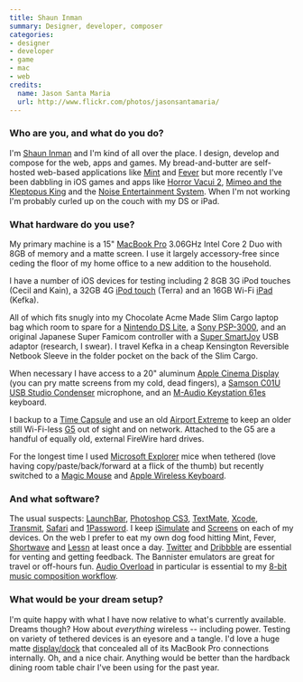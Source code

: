 ```yaml
---
title: Shaun Inman
summary: Designer, developer, composer
categories:
- designer
- developer
- game
- mac
- web
credits:
  name: Jason Santa Maria
  url: http://www.flickr.com/photos/jasonsantamaria/
---
```


### Who are you, and what do you do?

I'm [Shaun Inman](http://shauninman.com/ "Shaun's website.") and I'm kind of all over the place. I design, develop and compose for the web, apps and games. My bread-and-butter are self-hosted web-based applications like [Mint][] and [Fever][] but more recently I've been dabbling in iOS games and apps like [Horror Vacui 2][horror-vacui-2-ios], [Mimeo and the Kleptopus King][mimeo-ios] and the [Noise Entertainment System][noisees-ios]. When I'm not working I'm probably curled up on the couch with my DS or iPad.

### What hardware do you use?

My primary machine is a 15" [MacBook Pro][macbook-pro] 3.06GHz Intel Core 2 Duo with 8GB of memory and a matte screen. I use it largely accessory-free since ceding the floor of my home office to a new addition to the household.

I have a number of iOS devices for testing including 2 8GB 3G iPod touches (Cecil and Kain), a 32GB 4G [iPod touch][ipod-touch] (Terra) and an 16GB Wi-Fi [iPad][ipad] (Kefka).

All of which fits snugly into my Chocolate Acme Made Slim Cargo laptop bag which room to spare for a [Nintendo DS Lite][ds-lite], a [Sony PSP-3000][psp-3000], and an original Japanese Super Famicom controller with a [Super SmartJoy][super-smartjoy] USB adaptor (research, I swear). I travel Kefka in a cheap Kensington Reversible Netbook Sleeve in the folder pocket on the back of the Slim Cargo.

When necessary I have access to a 20" aluminum [Apple Cinema Display][cinema-display] (you can pry matte screens from my cold, dead fingers), a [Samson C01U USB Studio Condenser][c01u] microphone, and an [M-Audio Keystation 61es][keystation-61es] keyboard.

I backup to a [Time Capsule][time-capsule] and use an old [Airport Extreme][airport-extreme] to keep an older still Wi-Fi-less [G5][power-mac-g5] out of sight and on network. Attached to the G5 are a handful of equally old, external FireWire hard drives.

For the longest time I used [Microsoft Explorer][explorer-mouse] mice when tethered (love having copy/paste/back/forward at a flick of the thumb) but recently switched to a [Magic Mouse][magic-mouse] and [Apple Wireless Keyboard][keyboard].

### And what software?

The usual suspects: [LaunchBar][], [Photoshop CS3][photoshop], [TextMate][], [Xcode][], [Transmit][], [Safari][] and [1Password][]. I keep [iSimulate][isimulate-ios] and [Screens][screens-ios] on each of my devices. On the web I prefer to eat my own dog food hitting Mint, Fever, [Shortwave][] and [Lessn][] at least once a day. [Twitter][] and [Dribbble][] are essential for venting and getting feedback. The Bannister emulators are great for travel or off-hours fun. [Audio Overload][audio-overload] in particular is essential to my [8-bit music composition workflow](http://shauninman.com/archive/2010/07/06/mml_bundle_now_creates_multi_song_nsfs "Shaun's post on his music workflow.").

### What would be your dream setup?

I'm quite happy with what I have now relative to what's currently available. Dreams though? How about *everything* wireless -- including power. Testing on variety of tethered devices is an eyesore and a tangle. I'd love a huge matte [display/dock](http://www.macrumors.com/2008/01/03/apple-creating-imac-like-docking-station/ "An old rumour about an iMac-like docking station for Apple laptops.") that concealed all of its MacBook Pro connections internally. Oh, and a nice chair. Anything would be better than the hardback dining room table chair I've been using for the past year.

[airport-extreme]: https://www.apple.com/airport-extreme/ "A wireless access point."
[c01u]: http://www.samsontech.com/samson/products/microphones/usb-microphones/c01u/ "A studio condenser microphone."
[cinema-display]: https://en.wikipedia.org/wiki/Apple_Cinema_Display "An LCD display."
[ds-lite]: https://en.wikipedia.org/wiki/Nintendo_DS_Lite "A portable gaming console."
[explorer-mouse]: https://www.amazon.com/Microsoft-BlueTrack-Technology-Recharging-5AA-00001/dp/B001F7AP1Q "A wireless mouse."
[ipad]: https://www.apple.com/ipad/ "A tablet device."
[ipod-touch]: https://www.apple.com/ipod-touch/ "It's like an iPhone, without the phone bit."
[keyboard]: https://www.apple.com/keyboard/ "The keyboard."
[keystation-61es]: http://www.m-audio.com/products/en_us/Keystation61es.html "A 61-note USB MIDI controller."
[macbook-pro]: https://www.apple.com/macbook-pro/ "A laptop."
[magic-mouse]: https://www.apple.com/magicmouse/ "A multi-touch mouse."
[power-mac-g5]: https://en.wikipedia.org/wiki/Power_Mac_G5 "A desktop Mac with an IBM PowerPC G5 CPU."
[psp-3000]: https://www.amazon.com/PlayStation-Portable-3000-System-Sony-PSP/dp/B001KMRN0M "A portable gaming console."
[super-smartjoy]: https://en.wikipedia.org/wiki/Super_SmartJoy "A dongle for using a Super NES controller on a computer."
[time-capsule]: https://www.apple.com/airport-time-capsule/ "A WiFi access point and backup system."
[1password]: https://1password.com "Password management software for Mac OS X."
[audio-overload]: http://www.bannister.org/software/ao.htm "A Mac application for emulating sound hardware from old computers/consoles."
[dribbble]: https://dribbble.com/ "A web community for sharing screenshots of your work."
[fever]: https://feedafever.com/ "Self-hosted feed reading software."
[horror-vacui-2-ios]: http://shauninman.com/horrorvacui2/ "A two-player strategy game for iOS."
[isimulate-ios]: http://www.vimov.com/isimulate/ "A developer app for sending multi-touch, GPS and other events to the iPhone/iPad emulator."
[launchbar]: https://www.obdev.at/products/launchbar/index.html "An application launcher and data manager for the Mac."
[lessn]: https://shauninman.com/archive/2009/08/17/less_n "A self-hosted URL shortener."
[mimeo-ios]: https://shauninman.com/archive/2010/02/23/mimeo_and_the_kleptopus_king "An upcoming platform game for iOS."
[mint]: https://haveamint.com/ "Self-hosted web analytics software."
[noisees-ios]: https://shauninman.com/noisees/ "A chiptune player for iOS."
[photoshop]: https://www.adobe.com/products/photoshop.html "A bitmap image editor."
[safari]: https://www.apple.com/safari/ "A fast web browser."
[screens-ios]: https://itunes.apple.com/us/app/screens-control-your-computer/id655890150 "A VNC client for iOS."
[shortwave]: http://shortwaveapp.com/ "An extensible search/shortcut bookmarklet."
[textmate]: http://macromates.com/ "A text editor for the Mac."
[transmit]: https://panic.com/transmit/ "An FTP/SFTP client for the Mac."
[twitter]: https://twitter.com/ "An online micro-blogging platform."
[xcode]: https://en.wikipedia.org/wiki/Xcode "An IDE for Mac developers."
